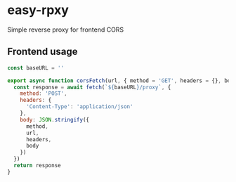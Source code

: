 # easy-rpxy
 Simple reverse proxy for frontend CORS

## Frontend usage

```javascript
const baseURL = ''

export async function corsFetch(url, { method = 'GET', headers = {}, body }) {
  const response = await fetch(`${baseURL}/proxy`, {
    method: 'POST',
    headers: {
      'Content-Type': 'application/json'
    },
    body: JSON.stringify({
      method,
      url,
      headers,
      body
    })
  })
  return response
}
```
